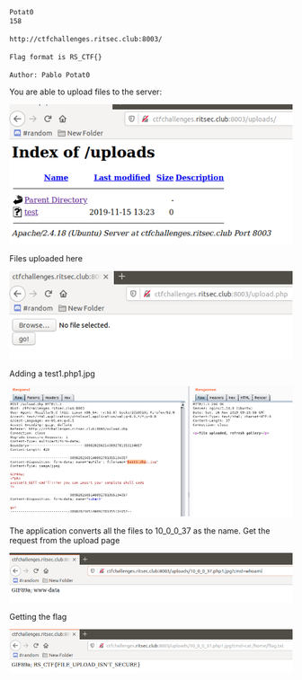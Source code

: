 
~~~~~~~~~~~~~~~~~~~~~~~~~~~~~~~~~
Potat0
158

http://ctfchallenges.ritsec.club:8003/

Flag format is RS_CTF{}

Author: Pablo Potat0

~~~~~~~~~~~~~~~~~~~~~~~~~~~~~~~~~



You are able to upload files to the server:

![Alt Tag](https://raw.githubusercontent.com/setrus/CTF/master/RITSEC-CTF-2010/Images/potato1.png)

Files uploaded here

![Alt Tag](https://raw.githubusercontent.com/setrus/CTF/master/RITSEC-CTF-2010/Images/potato2.png)

Adding a test1.php1.jpg

![Alt Tag](https://raw.githubusercontent.com/setrus/CTF/master/RITSEC-CTF-2010/Images/potato3.png)


The application converts all the files to 10_0_0_37 as the name.
Get the request from the upload page

![Alt Tag](https://raw.githubusercontent.com/setrus/CTF/master/RITSEC-CTF-2010/Images/potato4.png)


Getting the flag

![Alt Tag](https://raw.githubusercontent.com/setrus/CTF/master/RITSEC-CTF-2010/Images/potato5.png)
